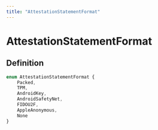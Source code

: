 ```yaml
---
title: "AttestationStatementFormat"
---
```


# AttestationStatementFormat

## Definition

```ts
enum AttestationStatementFormat {
	Packed,
	TPM,
	AndroidKey,
	AndroidSafetyNet,
	FIDOU2F,
	AppleAnonymous,
	None
}
```
